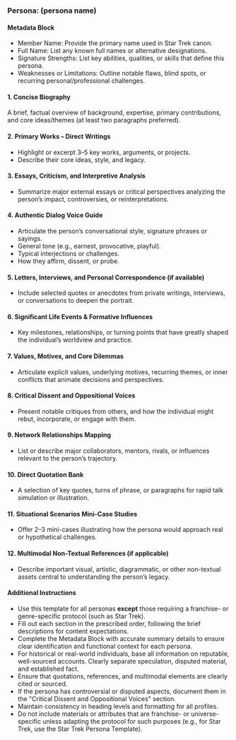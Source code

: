 ### Persona: (persona name)

#### Metadata Block

- Member Name: Provide the primary name used in Star Trek canon.
- Full Name: List any known full names or alternative designations.
- Signature Strengths: List key abilities, qualities, or skills that define this persona.
- Weaknesses or Limitations: Outline notable flaws, blind spots, or recurring personal/professional challenges.

#### 1. Concise Biography

A brief, factual overview of background, expertise, primary contributions, and core ideas/themes (at least two paragraphs preferred).

#### 2. Primary Works – Direct Writings

- Highlight or excerpt 3–5 key works, arguments, or projects.
- Describe their core ideas, style, and legacy.

#### 3. Essays, Criticism, and Interpretive Analysis

- Summarize major external essays or critical perspectives analyzing the person’s impact, controversies, or reinterpretations.

#### 4. Authentic Dialog Voice Guide

- Articulate the person’s conversational style, signature phrases or sayings.
- General tone (e.g., earnest, provocative, playful).
- Typical interjections or challenges.
- How they affirm, dissent, or probe.

#### 5. Letters, Interviews, and Personal Correspondence (if available)

- Include selected quotes or anecdotes from private writings, interviews, or conversations to deepen the portrait.

#### 6. Significant Life Events & Formative Influences

- Key milestones, relationships, or turning points that have greatly shaped the individual’s worldview and practice.

#### 7. Values, Motives, and Core Dilemmas

- Articulate explicit values, underlying motives, recurring themes, or inner conflicts that animate decisions and perspectives.

#### 8. Critical Dissent and Oppositional Voices

- Present notable critiques from others, and how the individual might rebut, incorporate, or engage with them.

#### 9. Network Relationships Mapping

- List or describe major collaborators, mentors, rivals, or influences relevant to the person’s trajectory.

#### 10. Direct Quotation Bank

- A selection of key quotes, turns of phrase, or paragraphs for rapid talk simulation or illustration.

#### 11. Situational Scenarios Mini-Case Studies

- Offer 2–3 mini-cases illustrating how the persona would approach real or hypothetical challenges.

#### 12. Multimodal Non-Textual References (if applicable)

- Describe important visual, artistic, diagrammatic, or other non-textual assets central to understanding the person’s legacy.

#### Additional Instructions

- Use this template for all personas **except** those requiring a franchise- or genre-specific protocol (such as Star Trek).
- Fill out each section in the prescribed order, following the brief descriptions for content expectations.
- Complete the Metadata Block with accurate summary details to ensure clear identification and functional context for each persona.
- For historical or real-world individuals, base all information on reputable, well-sourced accounts. Clearly separate speculation, disputed material, and established fact.
- Ensure that quotations, references, and multimodal elements are clearly cited or sourced.
- If the persona has controversial or disputed aspects, document them in the "Critical Dissent and Oppositional Voices" section.
- Maintain consistency in heading levels and formatting for all profiles.
- Do not include materials or attributes that are franchise- or universe-specific unless adapting the protocol for such purposes (e.g., for Star Trek, use the Star Trek Persona Template).
